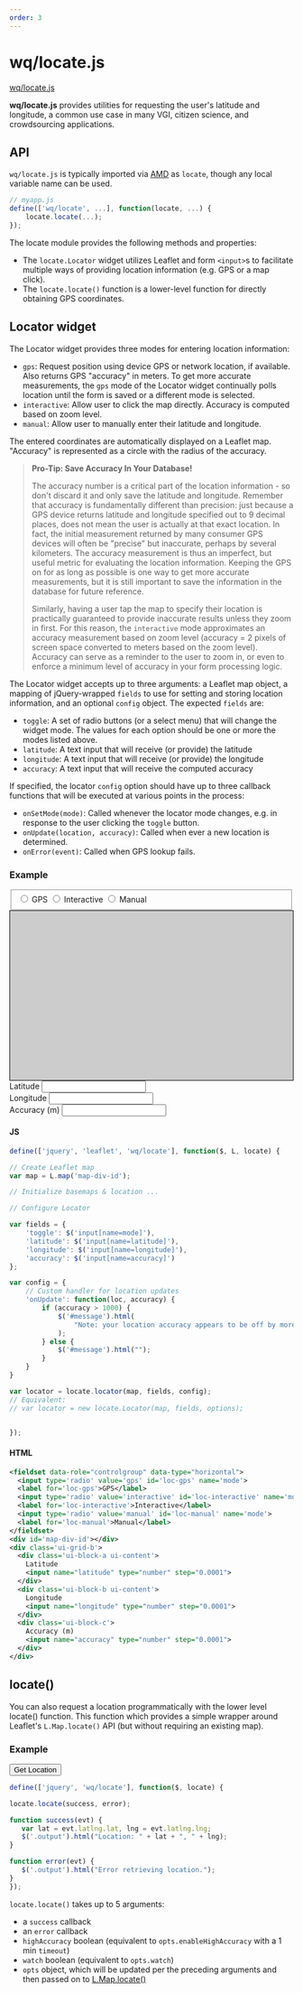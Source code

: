 ```yaml
---
order: 3
---
```


wq/locate.js
=========

[wq/locate.js]

**wq/locate.js** provides utilities for requesting the user's latitude and longitude, a common use case in many VGI, citizen science, and crowdsourcing applications.

## API

`wq/locate.js` is typically imported via [AMD] as `locate`, though any local variable name can be used.

```javascript
// myapp.js
define(['wq/locate', ...], function(locate, ...) {
    locate.locate(...);
});
```

The locate module provides the following methods and properties:

  * The `locate.Locator` widget utilizes Leaflet and form `<input>`s to facilitate multiple ways of providing location information (e.g. GPS or a map click).
  * The `locate.locate()` function is a lower-level function for directly obtaining GPS coordinates.

## Locator widget

The Locator widget provides three modes for entering location information:

 * `gps`: Request position using device GPS or network location, if available.  Also returns GPS "accuracy" in meters.  To get more accurate measurements, the `gps` mode of the Locator widget continually polls location until the form is saved or a different mode is selected.
 * `interactive`: Allow user to click the map directly.  Accuracy is computed based on zoom level.
 * `manual`: Allow user to manually enter their latitude and longitude.

The entered coordinates are automatically displayed on a Leaflet map.  "Accuracy" is represented as a circle with the radius of the accuracy.

> **Pro-Tip: Save Accuracy In Your Database!**
>
> The accuracy number is a critical part of the location information - so don't discard it and only save the latitude and longitude.  Remember that accuracy is fundamentally different than precision: just because a GPS device returns latitude and longitude specified out to 9 decimal places, does not mean the user is actually at that exact location.  In fact, the initial measurement returned by many consumer GPS devices will often be "precise" but inaccurate, perhaps by several kilometers.  The accuracy measurement is thus an imperfect, but useful metric for evaluating the location information.  Keeping the GPS on for as long as possible is one way to get more accurate measurements, but it is still important to save the information in the database for future reference.
>
> Similarly, having a user tap the map to specify their location is practically guaranteed to provide inaccurate results unless they zoom in first.  For this reason, the `interactive` mode approximates an accuracy measurement based on zoom level (accuracy = 2 pixels of screen space converted to meters based on the zoom level).  Accuracy can serve as a reminder to the user to zoom in, or even to enforce a minimum level of accuracy in your form processing logic.

The Locator widget accepts up to three arguments: a Leaflet map object, a mapping of jQuery-wrapped `fields` to use for setting and storing location information, and an optional `config` object.  The expected `fields` are:

 * `toggle`: A set of radio buttons (or a select menu) that will change the widget mode.  The values for each option should be one or more the modes listed above.
 * `latitude`: A text input that will receive (or provide) the latitude
 * `longitude`: A text input that will receive (or provide) the longitude
 * `accuracy`: A text input that will receive the computed accuracy

If specified, the locator `config` option should have up to three callback functions that will be executed at various points in the process:

 * `onSetMode(mode)`: Called whenever the locator mode changes, e.g. in response to the user clicking the `toggle` button.
 * `onUpdate(location, accuracy)`: Called when ever a new location is determined.
 * `onError(event)`: Called when GPS lookup fails.

### Example

<div data-interactive id='locator-example'>
  <fieldset data-role="controlgroup" data-type="horizontal">
    <input type='radio' value='gps' id='loc-gps' name='mode'>
    <label for='loc-gps'>GPS</label>
    <input type='radio' value='interactive' id='loc-interactive' name='mode'>
    <label for='loc-interactive'>Interactive</label>
    <input type='radio' value='manual' id='loc-manual' name='mode'>
    <label for='loc-manual'>Manual</label>
  </fieldset>
  <div id='loc-map' style='height:300px;background:#ccc;border:1px solid black'></div>
  <div class='ui-grid-b'>
    <div class='ui-block-a ui-content'>
      Latitude
      <input id="loc-lat" type="number" step="0.0001">
    </div>
    <div class='ui-block-b ui-content'>
      Longitude
      <input id="loc-long" type="number" step="0.0001">
    </div>
    <div class='ui-block-c'>
      Accuracy (m)
      <input id="loc-acc" type="number" step="0.0001">
    </div>
  </div>
  <p id="loc-message"></p>
</div>

#### JS

```javascript
define(['jquery', 'leaflet', 'wq/locate'], function($, L, locate) {

// Create Leaflet map
var map = L.map('map-div-id');

// Initialize basemaps & location ...

// Configure Locator

var fields = {
    'toggle': $('input[name=mode]'),
    'latitude': $('input[name=latitude]'),
    'longitude': $('input[name=longitude]'),
    'accuracy': $('input[name=accuracy]')
};

var config = {
    // Custom handler for location updates
    'onUpdate': function(loc, accuracy) {
        if (accuracy > 1000) {
            $('#message').html(
                "Note: your location accuracy appears to be off by more than 1km."
            );
        } else {
            $('#message').html("");
        }
    }
}

var locator = locate.locator(map, fields, config);
// Equivalent:
// var locator = new locate.Locator(map, fields, options);


});
```

#### HTML

```xml
<fieldset data-role="controlgroup" data-type="horizontal">
  <input type='radio' value='gps' id='loc-gps' name='mode'>
  <label for='loc-gps'>GPS</label>
  <input type='radio' value='interactive' id='loc-interactive' name='mode'>
  <label for='loc-interactive'>Interactive</label>
  <input type='radio' value='manual' id='loc-manual' name='mode'>
  <label for='loc-manual'>Manual</label>
</fieldset>
<div id='map-div-id'></div>
<div class='ui-grid-b'>
  <div class='ui-block-a ui-content'>
    Latitude
    <input name="latitude" type="number" step="0.0001">
  </div>
  <div class='ui-block-b ui-content'>
    Longitude
    <input name="longitude" type="number" step="0.0001">
  </div>
  <div class='ui-block-c'>
    Accuracy (m)
    <input name="accuracy" type="number" step="0.0001">
  </div>
</div>
```

## locate()

You can also request a location programmatically with the lower level locate() function.  This function which provides a simple wrapper around Leaflet's `L.Map.locate()` API (but without requiring an existing map).

### Example

<div data-interactive id='simple-example'>
  <div class='ui-grid-b'>
    <div class='ui-block-a ui-content'>
      <button>Get Location</button>
    </div>
    <div class='ui-block-b ui-content'>
    </div>
    <div class='ui-block-c ui-content'>
      <p></p>
    </div>
  </div>
</div>

```javascript
define(['jquery', 'wq/locate'], function($, locate) {

locate.locate(success, error);

function success(evt) {
   var lat = evt.latlng.lat, lng = evt.latlng.lng;
   $('.output').html("Location: " + lat + ", " + lng);
}

function error(evt) {
   $('.output').html("Error retrieving location.");
}
});
```

`locate.locate()` takes up to 5 arguments:

 - a `success` callback
 - an `error` callback
 - `highAccuracy` boolean (equivalent to `opts.enableHighAccuracy` with a 1 min `timeout`)
 - `watch` boolean (equivalent to `opts.watch`)
 - `opts` object, which will be updated per the preceding arguments and then passed on to [L.Map.locate()]

[wq/locate.js]: https://github.com/wq/wq.app/blob/master/js/wq/locate.js
[AMD]: http://wq.io/docs/amd
[L.Map.locate()]: http://leafletjs.com/reference.html#map-locate-options
